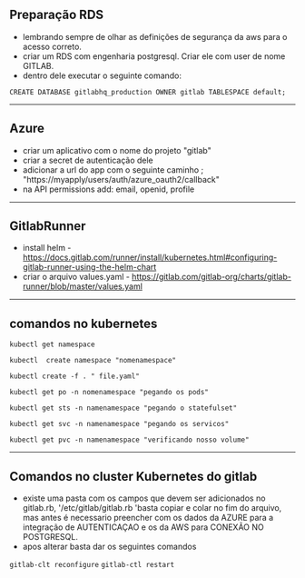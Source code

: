 ## Preparação RDS
 - lembrando sempre de olhar as definições de segurança da aws para o acesso correto.
 - criar um RDS com engenharia postgresql. Criar ele com user de nome GITLAB.
 - dentro dele executar o seguinte comando:
  
 `CREATE DATABASE gitlabhq_production OWNER gitlab TABLESPACE default;` 

------------------------------------------------------------------------------

## Azure 
 - criar um aplicativo com o nome do projeto "gitlab"
 - criar a secret de autenticação dele
 - adicionar a url do app com o seguinte caminho ; "https://myapply/users/auth/azure_oauth2/callback"
 - na API permissions add: email, openid, profile
 
 ------------------------------------------------------------------------------

## GitlabRunner
 - install helm -  https://docs.gitlab.com/runner/install/kubernetes.html#configuring-gitlab-runner-using-the-helm-chart
 - criar o arquivo values.yaml - https://gitlab.com/gitlab-org/charts/gitlab-runner/blob/master/values.yaml

---------------------------------------------------------------------------------
 ## comandos no kubernetes
  `kubectl get namespace`
  
  `kubectl  create namespace "nomenamespace"`
  
  `kubectl create -f . " file.yaml"`
  
  `kubectl get po -n nomenamespace "pegando os pods"`
  
  `kubectl get sts -n namenamespace "pegando o statefulset"`
  
  `kubectl get svc -n namenamespace "pegando os servicos"`
  
  `kubectl get pvc -n namenamespace "verificando nosso volume"`


----------------------------------------------------------------------------------

## Comandos no cluster Kubernetes do gitlab
 - existe uma pasta com os campos que devem ser adicionados no gitlab.rb, '/etc/gitlab/gitlab.rb 'basta copiar e colar no fim do arquivo, mas antes é necessario preencher com os dados da AZURE para a integração de AUTENTICAÇAO e os da AWS para CONEXÃO NO POSTGRESQL. 
 - apos alterar basta dar os seguintes comandos
  
  `gitlab-clt reconfigure`
  `gitlab-ctl restart`